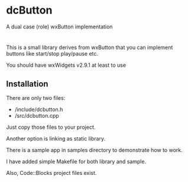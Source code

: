 # dcButton
A dual case (role) wxButton implementation
#
This is a small library derives from wxButton that you can implement buttons like start/stop play/pause etc.

You should have wxWidgets v2.9.1 at least to use

Installation
------------
There are only two files:

*  /include/dcbutton.h
*  /src/dcbutton.cpp

Just copy those files to your project.

Another option is linking as static library.

There is a sample app in samples directory to demonstrate how to work.

I have added simple Makefile for both library and sample.

Also, Code::Blocks project files exist.
